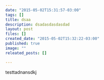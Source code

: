 ```yaml
---
date: "2015-05-02T15:31:57-03:00"
tags: []
title: dsaa
description: dsadasdasdasdad
layout: post
files: []
created_date: "2015-05-02T15:32:22-03:00"
published: true
image: ""
releated_posts: []

---
```

<p>testtadnansdkj</p>
